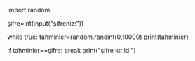 import random 
 
şifre=int(input("şifreniz:"))


while true:
tahminler=random.randint(0,10000)
print(tahminler)

if tahminler==şifre:
break
print("şifre kırıldı")
